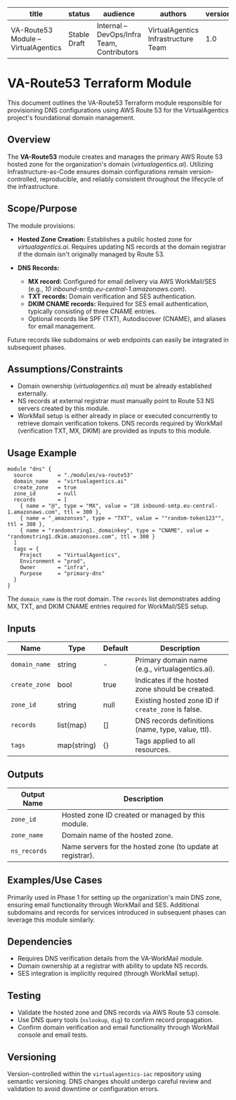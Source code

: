
| title                              | status       | audience                                    | authors                             | version | date       | gpt_model         |
|------------------------------------|--------------|---------------------------------------------|-------------------------------------|---------|------------|-------------------|
| VA-Route53 Module – VirtualAgentics| Stable Draft | Internal – DevOps/Infra Team, Contributors  | VirtualAgentics Infrastructure Team | 1.0     | 2025-06-14 | Generated by ChatGPT-4.5 |

# VA-Route53 Terraform Module

This document outlines the VA-Route53 Terraform module responsible for provisioning DNS configurations using AWS Route 53 for the VirtualAgentics project's foundational domain management.

## Overview

The **VA-Route53** module creates and manages the primary AWS Route 53 hosted zone for the organization's domain (*virtualagentics.ai*). Utilizing Infrastructure-as-Code ensures domain configurations remain version-controlled, reproducible, and reliably consistent throughout the lifecycle of the infrastructure.

## Scope/Purpose

The module provisions:

- **Hosted Zone Creation:** Establishes a public hosted zone for *virtualagentics.ai*. Requires updating NS records at the domain registrar if the domain isn't originally managed by Route 53.

- **DNS Records:** 
  - **MX record:** Configured for email delivery via AWS WorkMail/SES (e.g., *10 inbound-smtp.eu-central-1.amazonaws.com*).
  - **TXT records:** Domain verification and SES authentication.
  - **DKIM CNAME records:** Required for SES email authentication, typically consisting of three CNAME entries.
  - Optional records like SPF (TXT), Autodiscover (CNAME), and aliases for email management.

Future records like subdomains or web endpoints can easily be integrated in subsequent phases.

## Assumptions/Constraints

- Domain ownership (*virtualagentics.ai*) must be already established externally.
- NS records at external registrar must manually point to Route 53 NS servers created by this module.
- WorkMail setup is either already in place or executed concurrently to retrieve domain verification tokens. DNS records required by WorkMail (verification TXT, MX, DKIM) are provided as inputs to this module.

## Usage Example

```hcl
module "dns" {
  source        = "./modules/va-route53"
  domain_name   = "virtualagentics.ai"
  create_zone   = true
  zone_id       = null
  records       = [
    { name = "@", type = "MX", value = "10 inbound-smtp.eu-central-1.amazonaws.com", ttl = 300 },
    { name = "_amazonses", type = "TXT", value = ""random-token123"", ttl = 300 },
    { name = "randomstring1._domainkey", type = "CNAME", value = "randomstring1.dkim.amazonses.com", ttl = 300 }
  ]
  tags = {
    Project     = "VirtualAgentics",
    Environment = "prod",
    Owner       = "infra",
    Purpose     = "primary-dns"
  }
}
```

The `domain_name` is the root domain. The `records` list demonstrates adding MX, TXT, and DKIM CNAME entries required for WorkMail/SES setup.

## Inputs

| Name          | Type           | Default | Description                                            |
|---------------|----------------|---------|--------------------------------------------------------|
| `domain_name` | string         | -       | Primary domain name (e.g., virtualagentics.ai).        |
| `create_zone` | bool           | true    | Indicates if the hosted zone should be created.        |
| `zone_id`     | string         | null    | Existing hosted zone ID if `create_zone` is false.     |
| `records`     | list(map)      | []      | DNS records definitions (name, type, value, ttl).      |
| `tags`        | map(string)    | {}      | Tags applied to all resources.                         |

## Outputs

| Output Name   | Description                                      |
|---------------|--------------------------------------------------|
| `zone_id`     | Hosted zone ID created or managed by this module.|
| `zone_name`   | Domain name of the hosted zone.                  |
| `ns_records`  | Name servers for the hosted zone (to update at registrar). |

## Examples/Use Cases

Primarily used in Phase 1 for setting up the organization's main DNS zone, ensuring email functionality through WorkMail and SES. Additional subdomains and records for services introduced in subsequent phases can leverage this module similarly.

## Dependencies

- Requires DNS verification details from the VA-WorkMail module.
- Domain ownership at a registrar with ability to update NS records.
- SES integration is implicitly required (through WorkMail setup).

## Testing

- Validate the hosted zone and DNS records via AWS Route 53 console.
- Use DNS query tools (`nslookup`, `dig`) to confirm record propagation.
- Confirm domain verification and email functionality through WorkMail console and email tests.

## Versioning

Version-controlled within the `virtualagentics-iac` repository using semantic versioning. DNS changes should undergo careful review and validation to avoid downtime or configuration errors.
